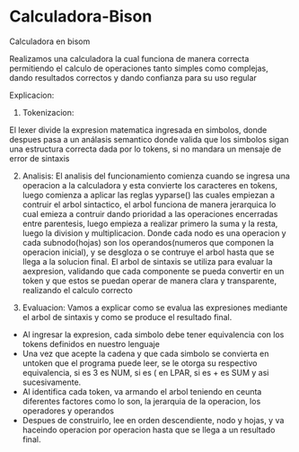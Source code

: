 # Calculadora-Bison
Calculadora en bisom

Realizamos una calculadora la cual funciona de manera correcta permitiendo el calculo de operaciones tanto simples como complejas, dando resultados correctos y dando confianza para su uso regular

Explicacion:

1. Tokenizacion:

El lexer divide la expresion matematica ingresada en simbolos, donde despues pasa a un análasis semantico donde valida que los simbolos sigan una estructura correcta dada por lo tokens,
si no mandara un mensaje de error de sintaxis

2. Analisis:
El analisis del funcionamiento comienza cuando se ingresa una operacion a la calculadora y esta convierte los caracteres en tokens, luego comienza a aplicar las reglas yyparse() las cuales empiezan a contruir el arbol sintactico, el arbol funciona de manera jerarquica lo cual emieza a contruir dando prioridad a las operaciones encerradas entre parentesis, luego empieza a realizar primero la suma y la resta, luego la division y multiplicacion. Donde cada nodo es una operacion y cada subnodo(hojas) son los operandos(numeros que componen la operacion inicial), y se desgloza o se contruye el arbol hasta que se llega a la solucion final.
El arbol de sintaxis se utiliza para evaluar la aexpresion, validando que cada componente se pueda convertir en un token y que estos se puedan operar de manera clara y transparente, realizando el calculo correcto

3. Evaluacion: Vamos a explicar como se evalua las expresiones mediante el arbol de sintaxis y como se produce el resultado final.

- Al ingresar la expresion, cada simbolo debe tener equivalencia con los tokens definidos en nuestro lenguaje
- Una vez que acepte la cadena y que cada simbolo se convierta en untoken que el programa puede leer, se le otorga su respectivo equivalencia, si es 3 es NUM, si es ( en LPAR, si es + es SUM y asi sucesivamente.
- Al identifica cada token, va armando el arbol teniendo en ceunta diferentes factores como lo son, la jerarquia de la operacion, los operadores y operandos
- Despues de construirlo, lee en orden descendiente, nodo y hojas, y va haceindo operacion por operacion hasta que se llega a un resultado final.
